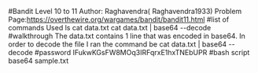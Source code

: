 
#Bandit Level 10 to 11
Author: Raghavendra( Raghavendra1933)
Problem Page:https://overthewire.org/wargames/bandit/bandit11.html
#list of commands Used
ls
cat data.txt
cat data.txt | base64 --decode
#walkthrough
The data.txt contains 1 line that was encoded in base64. In order to decode the file I ran the command be
cat data.txt | base64 --decode
#password
IFukwKGsFW8MOq3IRFqrxE1hxTNEbUPR
#bash script
base64 sample.txt 
